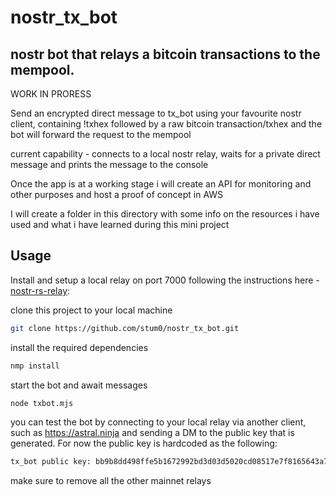 # nostr_tx_bot

## nostr bot that relays a bitcoin transactions to the mempool. 

WORK IN PRORESS 

Send an encrypted direct message to tx_bot using your favourite nostr client, containing !txhex followed by a raw bitcoin transaction/txhex and the bot will forward the request to the mempool

current capability - connects to a local nostr relay, waits for a private direct message and prints the message to the console 

Once the app is at a working stage i will create an API for monitoring and other purposes and host a proof of concept in AWS

I will create a folder in this directory with some info on the resources i have used and what i have learned during this mini project


## Usage

Install and setup a local relay on port 7000 following the instructions here - [nostr-rs-relay](https://github.com/scsibug/nostr-rs-relay#quick-start):


clone this project to your local machine

```sh
git clone https://github.com/stum0/nostr_tx_bot.git
```
install the required dependencies

```sh
nmp install
```

start the bot and await messages

```sh
node txbot.mjs
```

you can test the bot by connecting to your local relay via another client, such as https://astral.ninja and sending a DM to the public key that is generated. For now the public key is hardcoded as the following: 

```sh
tx_bot public key: bb9b8dd498ffe5b1672992bd3d03d5020cd08517e7f8165643a7d063abf5998e
```

make sure to remove all the other mainnet relays





